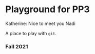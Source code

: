 # Playground for PP3 
Katherine: Nice to meet you Nadi

A place to play with `git`.

### Fall 2021



